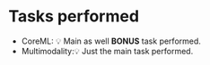 # Tasks performed
- CoreML: 💡 Main as well **BONUS** task performed.
- Multimodality:💡 Just the main task performed.
